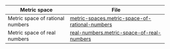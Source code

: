 | Metric space                     | File                                                                                                |
| -------------------------------- | --------------------------------------------------------------------------------------------------- |
| Metric space of rational numbers | [metric-spaces.metric-space-of-rational-numbers](metric-spaces.metric-space-of-rational-numbers.md) |
| Metric space of real numbers     | [real-numbers.metric-space-of-real-numbers](real-numbers.metric-space-of-real-numbers.md)           |
